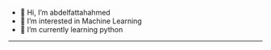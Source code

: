 - 👋 Hi, I’m abdelfattahahmed
- 👀 I’m interested in Machine Learning 
- 🌱 I’m currently learning python
- ----------------------------------------

<!---
abdelfattahahmed78/abdelfattahahmed78 is a ✨ special ✨ repository because its `README.md` (this file) appears on your GitHub profile.
You can click the Preview link to take a look at your changes.
--->
